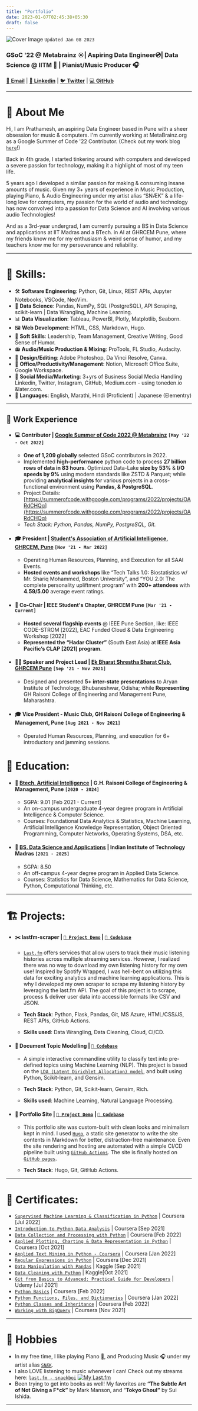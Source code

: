 ```yaml
---
title: "Portfolio"
date: 2023-01-07T02:45:38+05:30
draft: false
---
```

![Cover Image](/cover.png)
`Updated Jan 08 2023`

### GSoC '22 @ Metabrainz ☀| Aspiring Data Engineer💿| Data Science @ IITM 🧠 | Pianist/Music Producer 🎧

[📧 **Email**](mailto:prathamesh.s.ghatole@gmail.com) | 
[👔 **Linkedin**](https://www.linkedin.com/in/prathamesh-ghatole) | 
[🐦 **Twitter**](https://twitter.com/PrathameshG69) | 
[💻 **GitHub**](https://github.com/Prathamesh-Ghatole/)

---

# 💫 About Me

Hi, I am Prathamesh, an aspiring Data Engineer based in Pune with a sheer obsession for music & computers. I'm currently working at MetaBrainz.org as a Google Summer of Code '22 Contributor. (Check out my work blog [`here`](https://blog.metabrainz.org/?p=9785)!)

Back in 4th grade, I started tinkering around with computers and developed a severe passion for technology, making it a highlight of most of my teen life.

5 years ago I developed a similar passion for making & consuming insane amounts of music.
Given my 3+ years of experience in Music Production, playing Piano, & Audio Engineering under my artist alias “SNÆK” & a life-long love for computers, my passion for the world of audio and technology has now convolved into a passion for Data Science and AI involving various audio Technologies!

And as a 3rd-year undergrad, I am currently pursuing a BS in Data Science and applications at IIT Madras and a BTech. in AI at GHRCEM Pune, where my friends know me for my enthusiasm & weird sense of humor, and my teachers know me for my perseverance and reliability.

---

# 🎯 Skills:
- 🛠 **Software Engineering**: Python, Git, Linux, REST APIs, Jupyter Notebooks, VSCode, NeoVim.
- 💾 **Data Science**: Pandas, NumPy, SQL (PostgreSQL), API Scraping, scikit-learn | Data Wrangling, Machine Learning.
- 📊 **Data Visualization**: Tableau, PowerBI, Plotly, Matplotlib, Seaborn.
- 🖼️ **Web Development**: HTML, CSS, Markdown, Hugo.
- 👔 **Soft Skills**: Leadership, Team Management, Creative Writing, Good Sense of Humor.
- 📻 **Audio/Music Production & Mixing**: ProTools, FL Studio, Audacity.
- 🎨 **Design/Editing**: Adobe Photoshop, Da Vinci Resolve, Canva.
- 📮 **Office/Productivity/Management**: Notion, Microsoft Office Suite, Google Workspace.
- 📸 **Social Media/Marketing**: 3+yrs of Business Social Media Handling Linkedin, Twitter, Instagram, GitHub, Medium.com - using toneden.io &later.com.
- 📢 **Languages**: English, Marathi, Hindi (Proficient) | Japanese (Elementry)

---

## 🔬 Work Experience
- #### 💻 **Contributor | [Google Summer of Code 2022 @ Metabrainz](https://summerofcode.withgoogle.com/programs/2022/projects/OARdCHQq)** `[May '22 - Oct 2022]`

  - **One of 1,209 globally** selected GSoC contributors in 2022.
  - Implemented **high-performance** python code to process **27 billion rows of data in 83 hours**. Optimized Data-Lake **size by 53%** & **I/O speeds by 9%** using modern standards like ZSTD & Parquet; while providing **analytical insights** for various projects in a cross-functional environment using **Pandas, & PostgreSQL**.
  - Project Details: [https://summerofcode.withgoogle.com/programs/2022/projects/OARdCHQq](https://summerofcode.withgoogle.com/programs/2022/projects/OARdCHQq)
  - _Tech Stack: Python, Pandas, NumPy, PostgreSQL, Git._
<!-- <br> -->

- #### 🎓 **President | [Student's Association of Artificial Intelligence, GHRCEM, Pune](https://www.linkedin.com/company/saai-ghrcem)** ```[Nov '21 - Mar 2022]```
  - Operating Human Resources, Planning, and Execution for all SAAI Events.
  - **Hosted events and workshops** like “Tech Talks 1.0: Biostatistics w/  Mr. Shariq Mohammed, Boston University”, and “YOU 2.0: The complete personality upliftment program” with **200+ attendees** with **4.59/5.00** average event ratings.
<!-- <br> -->

- #### 👔 **Co-Chair | IEEE Student's Chapter, GHRCEM Pune** ```[Mar '21 - Current]```
  - **Hosted several flagship events** @ IEEE Pune Section, like:
  IEEE CODE-STROM [2022], EAC Funded Cloud & Data Engineering Workshop [2022]
  - **Represented the “Hadar Cluster”** (South East Asia) at **IEEE Asia Pacific’s CLAP [2021] program**.
<!-- <br> -->

- #### 👨‍💼 **Speaker and Project Lead | [Ek Bharat Shrestha Bharat Club, GHRCEM Pune](https://ekbharat.gov.in/images/InstituteActivities/Documents/205720210909102002/News%20Report%20on%20Culinary%20Festivals%20of%20Maharashtra%20with%20Opportunity%20to%20Learn%20in%20Culinary%20Practices%20of%20Odisha.pdf)** ```[Sep '21 - Nov 2021]```
  - Designed and presented **5+ inter-state presentations** to Aryan Institute of Technology, Bhubaneshwar, Odisha; while **Representing** GH Raisoni College of Engineering and Management Pune, Maharashtra.
<!-- <br> -->

- #### 🎓 **Vice President - Music Club, GH Raisoni College of Engineering & Management, Pune** ```[Aug 2021 - Nov 2021]```
  - Operated Human Resources, Planning, and execution for 6+ introductory and jamming sessions.

# 🏫 Education:

- #### 📕 [Btech. Artificial Intelligence](https://ghrcem.raisoni.net/artificial-intelligence) | G.H. Raisoni College of Engineering & Management, Pune ```[2020 - 2024]```
  - SGPA: 9.01 [Feb 2021 - Current]
  - An on-campus undergraduate 4-year degree program in Artificial Intelligence & Computer Science.
  - Courses: Foundational Data Analytics & Statistics, Machine Learning, Artificial Intelligence Knowledge Representation, Object Oriented Programming, Computer Networks, Operating Systems, DSA, etc.

- #### 📘 [BS. Data Science and Applications](http://onlinedegree.iitm.ac.in/) | Indian Institute of Technology Madras ```[2021 - 2025]```
  - SGPA: 8.50
  - An off-campus 4-year degree program in Applied Data Science.
  - Courses: Statistics for Data Science, Mathematics for Data Science, Python, Computational Thinking, etc.

---

# 🏗️ Projects:

- #### ✂️ lastfm-scraper | [```🔗 Project Demo```](http://lastfm-scraper.azurewebsites.net) | [```🔗 Codebase```](https://github.com/Prathamesh-Ghatole/lastfm-scraper)

  - [```Last.fm```](https://www.last.fm/) offers services that allow users to track their music listening histories across multiple streaming services. However, I realized there was no way to download my own listening history for my own use! Inspired by Spotify Wrapped, I was hell-bent on utilizing this data for exciting analytics and machine learning applications. This is why I developed my own scraper to scrape my listening history by leveraging the last.fm API. The goal of this project is to scrape, process & deliver user data into accessible formats like CSV and JSON.

  - **Tech Stack**: Python, Flask, Pandas, Git, MS Azure, HTML/CSS/JS, REST APIs, GitHub Actions.
  - **Skills used**: Data Wrangling, Data Cleaning, Cloud, CI/CD.

- #### 📄 Document Topic Modelling | [```🔗 Codebase```](https://github.com/Prathamesh-Ghatole/Prathamesh-Ghatole.github.io)
  - A simple interactive commandline utility to classify text into pre-defined topics using Machine Learning (NLP). This project is based on the [```LDA (Latent Dirichlet Allocation) model```](https://en.wikipedia.org/wiki/Latent_Dirichlet_allocation), and built using Python, Scikit-learn, and Gensim.

  - **Tech Stack**: Python, Git, Scikit-learn, Gensim, Rich.
  - **Skills used**: Machine Learning, Natural Language Processing.

- #### 🗽 Portfolio Site | [```🔗 Project Demo```](http://prathamesh-ghatole.github.io/) | [```🔗 Codebase```](https://github.com/Prathamesh-Ghatole/Prathamesh-Ghatole.github.io)
  - This portfolio site was custom-built with clean looks and minimalism kept in mind. I used [```Hugo```](https://gohugo.io/), a static site generator to write the site contents in Markdown for better, distraction-free maintenance. Even the site rendering and hosting are automated with a simple CI/CD pipeline built using [```GitHub Actions```](https://docs.github.com/en/actions). The site is finally hosted on [```GitHub pages```](https://docs.github.com/en/pages).

  - **Tech Stack**: Hugo, Git, GitHub Actions.

---

# 📜 Certificates:

- [```Supervised Machine Learning & Classification in Python```](https://www.coursera.org/verify/EALDCHQLAM7D) | Coursera [Jul 2022]
- [```Introduction to Python Data Analysis```](http://coursera.org/verify/C7UQEBMK26DK) | Coursera [Sep 2021]
- [```Data Collection and Processing with Python```](https://coursera.org/verify/YYCGSTWDRNW6) | Coursera [Feb 2022]
- [```Applied Plotting, Charting & Data Representation in Python```](http://coursera.org/verify/XCW3F8W864ZK) | Coursera [Oct 2021]
- [```Applied Text Mining in Python - Coursera```](https://coursera.org/verify/B5JC3CZXZAFF) | Coursera [Jan 2022]
- [```Regular Expressions in Python```](https://www.coursera.org/verify/QAFMHLVENJBS) | Coursera [Dec 2021]
- [```Data Manipulation with Pandas```](https://www.kaggle.com/learn/certification/prathameshghatole/pandas) | Kaggle [Sep 2021]
- [```Data Cleaning with Python```](https://www.kaggle.com/learn/certification/prathameshghatole/data-cleaning) | Kaggle[Oct 2021]
- [```Git from Basics to Advanced: Practical Guide for Developers```](http://ude.my/UC-2058f8c0-2019-4ebf-b5f9-93a7862f8925) | Udemy [Jul 2021]
- [```Python Basics```](https://coursera.org/verify/XTW6T783SRUC) | Coursera [Feb 2022]
- [```Python Functions, Files, and Dictionaries```](https://coursera.org/verify/9YXWBE345T9G/) | Coursera [Jan 2022]
- [```Python Classes and Inheritance```](https://coursera.org/verify/447F4NQL694J) | Coursera [Feb 2022]
- [```Working with BigQuery```](http://coursera.com/verify/HXK4YXHGXJTT) | Coursera [Nov 2021]

---

# 🎹 Hobbies

- In my free time, I like playing Piano 🎹, and Producing Music 🎧 under my artist alias [```SNÆK```](https://snaek.biglink.to/SNAEK).
- I also LOVE listening to music whenever I can! Check out my streams here: [```last.fm - snaekboi```](https://www.last.fm/user/snaekboi)
  [![My Last.fm](https://lastfm-recently-played.vercel.app/api?user=snaekboi)](https://www.last.fm/user/snaekboi) 
- Been trying to get into books as well!
My favorites are **“The Subtle Art of Not Giving a F*ck”** by Mark Manson, and “**Tokyo Ghoul”** by Sui Ishida.
---

